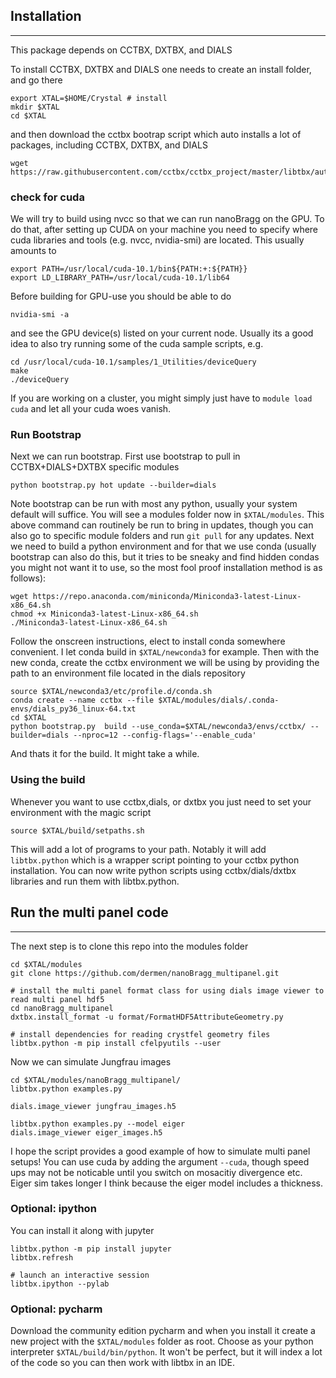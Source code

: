 ## Installation
----
This package depends on CCTBX, DXTBX, and DIALS

To install CCTBX, DXTBX and DIALS one needs to create an install folder, and go there

```
export XTAL=$HOME/Crystal # install 
mkdir $XTAL
cd $XTAL
```

and then download the cctbx bootrap script which auto installs a lot of packages, including CCTBX, DXTBX, and DIALS

```
wget https://raw.githubusercontent.com/cctbx/cctbx_project/master/libtbx/auto_build/bootstrap.py
```

### check for cuda

We will try to build using nvcc so that we can run nanoBragg on the GPU. To do that, after setting up CUDA on your machine you need to specify where cuda libraries and tools (e.g. nvcc, nvidia-smi) are located. This usually amounts to 

```
export PATH=/usr/local/cuda-10.1/bin${PATH:+:${PATH}}
export LD_LIBRARY_PATH=/usr/local/cuda-10.1/lib64
```

Before building for GPU-use you should be able to do

```
nvidia-smi -a
```

and see the GPU device(s) listed on your current node. Usually its a good idea to also try running some of the cuda sample scripts, e.g.

```
cd /usr/local/cuda-10.1/samples/1_Utilities/deviceQuery
make
./deviceQuery
```

If you are working on a cluster, you might simply just have to ```module load cuda``` and let all your cuda woes vanish. 


### Run Bootstrap
Next we can run bootstrap. First use bootstrap to pull in CCTBX+DIALS+DXTBX specific modules

```
python bootstrap.py hot update --builder=dials
```

Note bootstrap can be run with most any python, usually your system default will suffice. You will see a modules folder now in ```$XTAL/modules```. This above command can routinely be run to bring in updates, though you can also go to specific module folders and run ```git pull``` for any updates.  Next we need to build a python environment and for that we use conda (usually bootstrap can also do this, but it tries to be sneaky and find hidden condas you might not want it to use, so the most fool proof installation method is as follows):

```
wget https://repo.anaconda.com/miniconda/Miniconda3-latest-Linux-x86_64.sh
chmod +x Miniconda3-latest-Linux-x86_64.sh
./Miniconda3-latest-Linux-x86_64.sh
```

Follow the onscreen instructions, elect to install conda somewhere convenient. I let conda build in ```$XTAL/newconda3``` for example. Then with the new conda, create the cctbx environment we will be using by providing the path to an environment file located in the dials repository

```
source $XTAL/newconda3/etc/profile.d/conda.sh
conda create --name cctbx --file $XTAL/modules/dials/.conda-envs/dials_py36_linux-64.txt
cd $XTAL
python bootstrap.py  build --use_conda=$XTAL/newconda3/envs/cctbx/ --builder=dials --nproc=12 --config-flags='--enable_cuda'
```

And thats it for the build. It might take a while.  

### Using the build

Whenever you want to use cctbx,dials, or dxtbx you just need to set your environment with the magic script

```
source $XTAL/build/setpaths.sh
```

This will add a lot of programs to your path. Notably it will add ```libtbx.python``` which is a wrapper script pointing to your cctbx python installation. You can now write python scripts using cctbx/dials/dxtbx libraries and run them with libtbx.python.

## Run the multi panel code 
---
The next step is to clone this repo into the modules folder

```
cd $XTAL/modules
git clone https://github.com/dermen/nanoBragg_multipanel.git

# install the multi panel format class for using dials image viewer to read multi panel hdf5
cd nanoBragg_multipanel
dxtbx.install_format -u format/FormatHDF5AttributeGeometry.py 

# install dependencies for reading crystfel geometry files
libtbx.python -m pip install cfelpyutils --user
```

Now we can simulate Jungfrau images

```
cd $XTAL/modules/nanoBragg_multipanel/
libtbx.python examples.py

dials.image_viewer jungfrau_images.h5

libtbx.python examples.py --model eiger
dials.image_viewer eiger_images.h5
```

I hope the script provides a good example of how to simulate multi panel setups! You can use cuda by adding the argument ```--cuda```, though speed ups may not be noticable until you switch on mosacitiy divergence etc.  Eiger sim takes longer I think because the eiger model includes a thickness.


### Optional: ipython

You can install it along with jupyter

```
libtbx.python -m pip install jupyter
libtbx.refresh 

# launch an interactive session
libtbx.ipython --pylab
```

### Optional: pycharm

Download the community edition pycharm and when you install it create a new project with the ```$XTAL/modules``` folder as root.
Choose as your python interpreter ```$XTAL/build/bin/python```. It won't be perfect, but it will index a lot of the code so you can then work with libtbx in an IDE.  